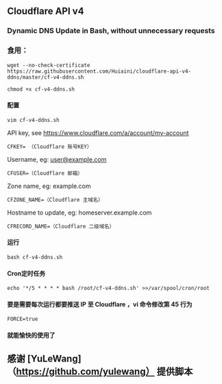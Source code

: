 ## Cloudflare API v4 

### Dynamic DNS Update in Bash, without unnecessary requests

### 食用：

    wget --no-check-certificate https://raw.githubusercontent.com/Huiaini/cloudflare-api-v4-ddns/master/cf-v4-ddns.sh
    
    chmod +x cf-v4-ddns.sh
    
#### 配置
    
    vim cf-v4-ddns.sh
    
 API key, see https://www.cloudflare.com/a/account/my-account
 
    CFKEY= （Cloudflare 账号KEY）
    
 Username, eg: user@example.com
 
    CFUSER=（Cloudflare 邮箱）
    
 Zone name, eg: example.com  
 
    CFZONE_NAME=（Cloudflare 主域名）
    
 Hostname to update, eg: homeserver.example.com
 
    CFRECORD_NAME=（Cloudflare 二级域名）
    
#### 运行
 
    bash cf-v4-ddns.sh
    
#### Cron定时任务

    echo '*/5 * * * * bash /root/cf-v4-ddns.sh' >>/var/spool/cron/root
    
#### 要是需要每次运行都要推送 IP 至 Cloudflare ，vi 命令修改第 45 行为

    FORCE=true

#### 就能愉快的使用了
    
## 感谢 [YuLeWang]（https://github.com/yulewang） 提供脚本
